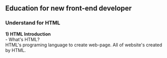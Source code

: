 <h2> Education for new front-end developer </h2>
<h3>Understand for HTML</h3>
<span><b>1) HTML Introduction</b></span><br>
- What's HTML?<br>
HTML's programing language to create web-page. All of website's created by HTML.

